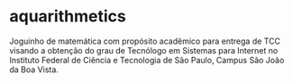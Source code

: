 # aquarithmetics
Joguinho de matemática com propósito acadêmico para entrega de TCC visando a obtenção do grau de Tecnólogo em Sistemas para Internet no Instituto Federal de Ciência e Tecnologia de São Paulo, Campus São João da Boa Vista.
